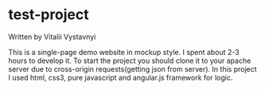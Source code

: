 # test-project
Written by Vitalii Vystavnyi

This is a single-page demo website in mockup style.
I spent about 2-3 hours to develop it.
To start the project you should clone it to your apache server due to cross-origin requests(getting json from server).
In this project I used html, css3, pure javascript and angular.js framework for logic.